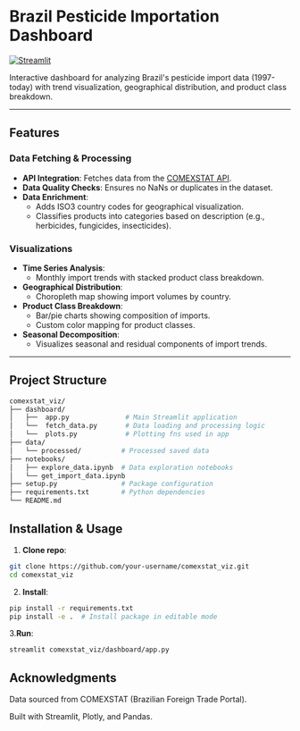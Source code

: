 # Brazil Pesticide Importation Dashboard

[![Streamlit](https://static.streamlit.io/badges/streamlit_badge_black_white.svg)](https://br-comexstat-pesticide-viz.streamlit.app/)  

Interactive dashboard for analyzing Brazil's pesticide import data (1997-today) with trend visualization, geographical distribution, and product class breakdown.

---

## Features

### **Data Fetching & Processing**
- **API Integration**: Fetches data from the [COMEXSTAT API](https://comexstat.mdic.gov.br/pt/home).
- **Data Quality Checks**: Ensures no NaNs or duplicates in the dataset.
- **Data Enrichment**:
  - Adds ISO3 country codes for geographical visualization.
  - Classifies products into categories based on description (e.g., herbicides, fungicides, insecticides).

### **Visualizations**
- **Time Series Analysis**:
  - Monthly import trends with stacked product class breakdown.
- **Geographical Distribution**:
  - Choropleth map showing import volumes by country.
- **Product Class Breakdown**:
  - Bar/pie charts showing composition of imports.
  - Custom color mapping for product classes.
- **Seasonal Decomposition**:
  - Visualizes seasonal and residual components of import trends.

---

## Project Structure

```bash
comexstat_viz/
├── dashboard/
│   ├──  app.py              # Main Streamlit application
│   └──  fetch_data.py       # Data loading and processing logic
│   └──  plots.py            # Plotting fns used in app
├── data/
│   └── processed/          # Processed saved data
├── notebooks/
│   ├── explore_data.ipynb  # Data exploration notebooks
│   └── get_import_data.ipynb
├── setup.py                # Package configuration
├── requirements.txt        # Python dependencies
└── README.md
```

## Installation & Usage
1. **Clone repo**:
  ```bash
git clone https://github.com/your-username/comexstat_viz.git
cd comexstat_viz
```
2. **Install**:
  ```bash
pip install -r requirements.txt
pip install -e .  # Install package in editable mode
```

3.**Run**: 
  ```bash
streamlit comexstat_viz/dashboard/app.py 
```

## Acknowledgments
Data sourced from COMEXSTAT (Brazilian Foreign Trade Portal).

Built with Streamlit, Plotly, and Pandas.
